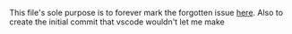 This file's sole purpose is to forever mark the forgotten issue [here](https://github.com/microsoft/vscode-remote-repositories-github/issues/68).
Also to create the initial commit that vscode wouldn't let me make
